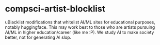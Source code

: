 # compsci-artist-blocklist
uBlacklist modifications that whitelist AI/ML sites for educational purposes, notably huggingface. This may work best to those who are artists pursuing AI/ML in higher education/career (like me :P). We study AI to make society better, not for generating AI slop.
